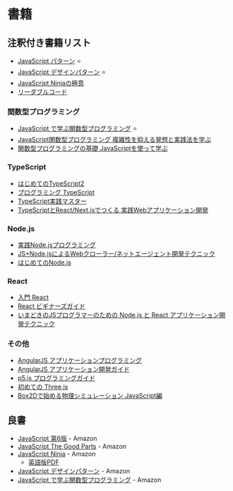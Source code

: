 # 書籍

## 注釈付き書籍リスト
- [JavaScript パターン](978-4-87311-488-0/) :star:
- [JavaScript デザインパターン](978-4-87311-618-1/) :star:
- [JavaScript Ninjaの極意](978-4-7981-2845-0/)
- [リーダブルコード](978-4-8731-1565-8/)

### 関数型プログラミング
- [JavaScript で学ぶ関数型プログラミング](978-4-87311-660-0/) :star:
- [JavaScript関数型プログラミング 複雑性を抑える発想と実践法を学ぶ](978-4-2950-0113-3/)
- [関数型プログラミングの基礎 JavaScriptを使って学ぶ](978-4-86594-059-6/)

### TypeScript
- [はじめてのTypeScript2](978-4-77751-992-7/)
- [プログラミング TypeScript](978-4-87311-904-5/)
- [TypeScript実践マスター](978-4-82229-897-5/)
- [TypeScriptとReact/Next.jsでつくる 実践Webアプリケーション開発](978-4-2971-2916-3/)

### Node.js
- [実践Node.jsプログラミング](978-4-79812-947-1/)
- [JS+Node.jsによるWebクローラー/ネットエージェント開発テクニック](978-4-88337-993-4/)
- [はじめてのNode.js](978-4-79737-090-4/)

### React
- [入門 React](978-4-87311-719-5/)
- [React ビギナーズガイド](978-4-87311-788-1/)
- [いまどきのJSプログラマーのための Node.js と React アプリケーション開発テクニック](978-4-8026-1114-5/)

### その他
- [AngularJS アプリケーションプログラミング](978-4-7741-7568-3/)
- [AngularJS アプリケーション開発ガイド](978-4-87311-667-9/)
- [p5.js プログラミングガイド](978-4-87783-381-7/)
- [初めての Three.js](978-4-87311-770-6/)
- [Box2Dで始める物理シミュレーション JavaScript編](978-4-86354-717-9/)


## 良書

- [JavaScript 第6版](http://www.amazon.co.jp/dp/4873115736) - Amazon
- [JavaScript The Good Parts](http://www.amazon.co.jp/dp/4873113911) - Amazon
- [JavaScript Ninja](http://www.amazon.co.jp/dp/4798128457) - Amazon
  - [英語版PDF](http://webandbeer.com.ar/wp-content/uploads/2014/11/SecretsOfTheJavaScriptNinja.pdf)
- [JavaScript デザインパターン](http://www.amazon.co.jp/dp/487311618X) - Amazon
- [JavaScript で学ぶ関数型プログラミング](http://www.amazon.co.jp/dp/4873116600) - Amazon
